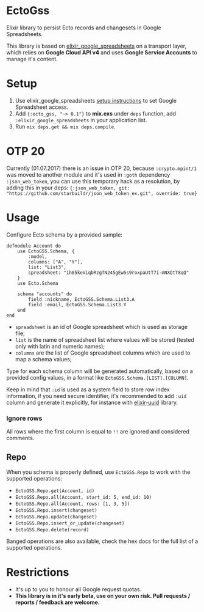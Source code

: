 # EctoGss
Elixir library to persist Ecto records and changesets in Google Spreadsheets.

This library is based on [elixir_google_spreadsheets](https://github.com/Voronchuk/elixir_google_spreadsheets) on a transport layer,
which relies on __Google Cloud API v4__ and uses __Google Service Accounts__ to manage it's content.

# Setup
1. Use elixir_google_spreadsheets [setup instructions](https://github.com/Voronchuk/elixir_google_spreadsheets)
to set Google Spreadsheet access.
2. Add `{:ecto_gss, "~> 0.1"}` to __mix.exs__ under `deps` function, add `:elixir_google_spreadsheets` in your application list.
3. Run `mix deps.get && mix deps.compile`.

# OTP 20
Currently (01.07.2017) there is an issue in OTP 20, because `:crypto.mpint/1` was moved to another module and it's used in `:goth` dependency `:json_web_token`, you can use this temporary hack as a resolution, by adding this in your deps: `{:json_web_token, git: "https://github.com/starbuildr/json_web_token_ex.git", override: true}`

# Usage
Configure Ecto schema by a provided sample:

```
defmodule Account do
    use EctoGSS.Schema, {
        :model,
        columns: ["A", "Y"],
        list: "List3",
        spreadsheet: "1h85keViqbRzgTN245gEw5s9roxpaUtT7i-mNXQtT8qQ"
    }
    use Ecto.Schema

    schema "accounts" do
        field :nickname, EctoGSS.Schema.List3.A
        field :email, EctoGSS.Schema.List3.Y
    end
end
```

* `spreadsheet` is an id of Google spreadsheet which is used as storage file;
* `list` is the name of spreadsheet list where values will be stored (tested only with latin and numeric names);
* `columns` are the list of Google spreadsheet columns which are used to map a schema values;

Type for each schema column will be generated automatically, based on a provided config values, in a format like `EctoGSS.Schema.[LIST].[COLUMN]`.

Keep in mind that `:id` is used as a system field to store row index information, if you need secure identifier, it's recommended to add `:uid` column and generate it explicitly, for instance with [elixir-uuid](https://github.com/zyro/elixir-uuid) library.

### Ignore rows
All rows where the first column is equal to `!!` are ignored and considered comments.

## Repo
When you schema is properly defined, use `EctoGSS.Repo` to work with the supported operations:

* `EctoGSS.Repo.get(Account, id)`
* `EctoGSS.Repo.all(Account, start_id: 5, end_id: 10)`
* `EctoGSS.Repo.all(Account, rows: [1, 3, 5])`
* `EctoGSS.Repo.insert(changeset)`
* `EctoGSS.Repo.update(changeset)`
* `EctoGSS.Repo.insert_or_update(changeset)`
* `EctoGSS.Repo.delete(record)`

Banged operations are also available, check the hex docs for the full list of a supported operations.

# Restrictions
* It's up to you to honour all Google request quotas.
* __This library is in it's early beta, use on your own risk. Pull requests / reports / feedback are welcome.__
